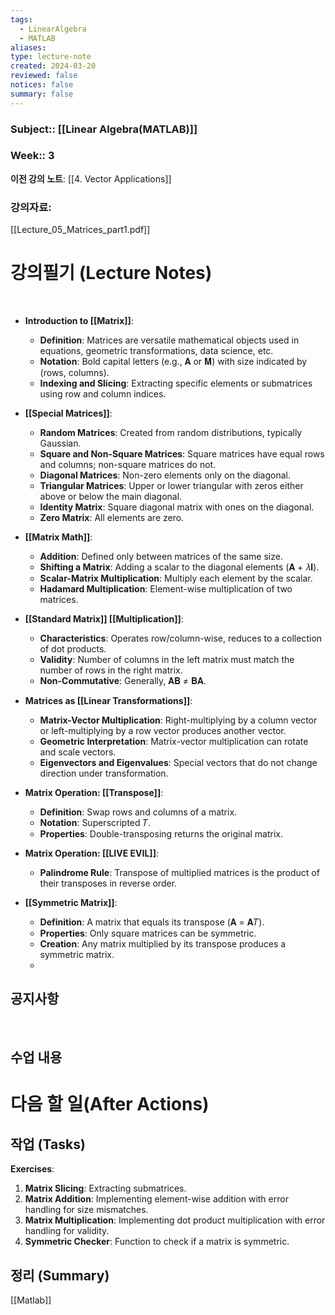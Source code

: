 ```yaml
---
tags:
  - LinearAlgebra
  - MATLAB
aliases: 
type: lecture-note
created: 2024-03-20
reviewed: false
notices: false
summary: false
---
```

### **Subject**:: [[Linear Algebra(MATLAB)]]
### **Week**:: 3

**이전 강의 노트**: [[4. Vector Applications]]

### 강의자료: 
[[Lecture_05_Matrices_part1.pdf]]

# 강의필기 (Lecture Notes)
<br>

- **Introduction to [[Matrix]]**:
    
    - **Definition**: Matrices are versatile mathematical objects used in equations, geometric transformations, data science, etc.
    - **Notation**: Bold capital letters (e.g., 𝐀 or 𝐌) with size indicated by (rows, columns).
    - **Indexing and Slicing**: Extracting specific elements or submatrices using row and column indices.
- **[[Special Matrices]]**:
    
    - **Random Matrices**: Created from random distributions, typically Gaussian.
    - **Square and Non-Square Matrices**: Square matrices have equal rows and columns; non-square matrices do not.
    - **Diagonal Matrices**: Non-zero elements only on the diagonal.
    - **Triangular Matrices**: Upper or lower triangular with zeros either above or below the main diagonal.
    - **Identity Matrix**: Square diagonal matrix with ones on the diagonal.
    - **Zero Matrix**: All elements are zero.
- **[[Matrix Math]]**:
    
    - **Addition**: Defined only between matrices of the same size.
    - **Shifting a Matrix**: Adding a scalar to the diagonal elements (𝐀 + 𝜆𝐈).
    - **Scalar-Matrix Multiplication**: Multiply each element by the scalar.
    - **Hadamard Multiplication**: Element-wise multiplication of two matrices.
- **[[Standard Matrix]] [[Multiplication]]**:
    
    - **Characteristics**: Operates row/column-wise, reduces to a collection of dot products.
    - **Validity**: Number of columns in the left matrix must match the number of rows in the right matrix.
    - **Non-Commutative**: Generally, 𝐀𝐁 ≠ 𝐁𝐀.
- **Matrices as [[Linear Transformations]]**:
    
    - **Matrix-Vector Multiplication**: Right-multiplying by a column vector or left-multiplying by a row vector produces another vector.
    - **Geometric Interpretation**: Matrix-vector multiplication can rotate and scale vectors.
    - **Eigenvectors and Eigenvalues**: Special vectors that do not change direction under transformation.
- **Matrix Operation: [[Transpose]]**:
    
    - **Definition**: Swap rows and columns of a matrix.
    - **Notation**: Superscripted 𝑇.
    - **Properties**: Double-transposing returns the original matrix.
- **Matrix Operation: [[LIVE EVIL]]**:
    
    - **Palindrome Rule**: Transpose of multiplied matrices is the product of their transposes in reverse order.
- **[[Symmetric Matrix]]**:
    
    - **Definition**: A matrix that equals its transpose (𝐀 = 𝐀𝑇).
    - **Properties**: Only square matrices can be symmetric.
    - **Creation**: Any matrix multiplied by its transpose produces a symmetric matrix.
    - 
## 공지사항
<br>



## 수업 내용


# 다음 할 일(After Actions)
## 작업 (Tasks)

**Exercises**:

1. **Matrix Slicing**: Extracting submatrices.
2. **Matrix Addition**: Implementing element-wise addition with error handling for size mismatches.
3. **Matrix Multiplication**: Implementing dot product multiplication with error handling for validity.
4. **Symmetric Checker**: Function to check if a matrix is symmetric.

## 정리 (Summary)
[[Matlab]]


